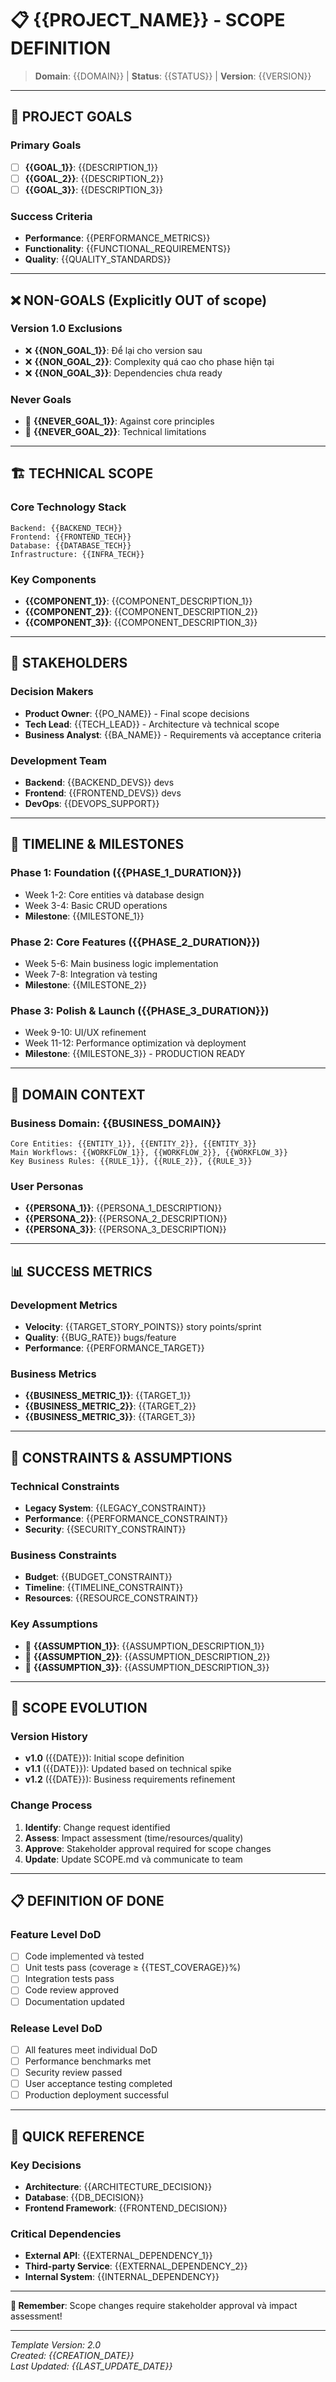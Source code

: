 # 📋 {{PROJECT_NAME}} - SCOPE DEFINITION

> **Domain**: {{DOMAIN}} | **Status**: {{STATUS}} | **Version**: {{VERSION}}

---

## 🎯 **PROJECT GOALS**

### **Primary Goals**
- [ ] **{{GOAL_1}}**: {{DESCRIPTION_1}}
- [ ] **{{GOAL_2}}**: {{DESCRIPTION_2}}  
- [ ] **{{GOAL_3}}**: {{DESCRIPTION_3}}

### **Success Criteria**
- **Performance**: {{PERFORMANCE_METRICS}}
- **Functionality**: {{FUNCTIONAL_REQUIREMENTS}}
- **Quality**: {{QUALITY_STANDARDS}}

---

## ❌ **NON-GOALS (Explicitly OUT of scope)**

### **Version 1.0 Exclusions**
- ❌ **{{NON_GOAL_1}}**: Để lại cho version sau
- ❌ **{{NON_GOAL_2}}**: Complexity quá cao cho phase hiện tại
- ❌ **{{NON_GOAL_3}}**: Dependencies chưa ready

### **Never Goals**
- 🚫 **{{NEVER_GOAL_1}}**: Against core principles
- 🚫 **{{NEVER_GOAL_2}}**: Technical limitations

---

## 🏗️ **TECHNICAL SCOPE**

### **Core Technology Stack**
```
Backend: {{BACKEND_TECH}}
Frontend: {{FRONTEND_TECH}}  
Database: {{DATABASE_TECH}}
Infrastructure: {{INFRA_TECH}}
```

### **Key Components**
- **{{COMPONENT_1}}**: {{COMPONENT_DESCRIPTION_1}}
- **{{COMPONENT_2}}**: {{COMPONENT_DESCRIPTION_2}}
- **{{COMPONENT_3}}**: {{COMPONENT_DESCRIPTION_3}}

---

## 👥 **STAKEHOLDERS**

### **Decision Makers**
- **Product Owner**: {{PO_NAME}} - Final scope decisions
- **Tech Lead**: {{TECH_LEAD}} - Architecture và technical scope
- **Business Analyst**: {{BA_NAME}} - Requirements và acceptance criteria

### **Development Team**
- **Backend**: {{BACKEND_DEVS}} devs
- **Frontend**: {{FRONTEND_DEVS}} devs  
- **DevOps**: {{DEVOPS_SUPPORT}} 

---

## 📅 **TIMELINE & MILESTONES**

### **Phase 1: Foundation** ({{PHASE_1_DURATION}})
- Week 1-2: Core entities và database design
- Week 3-4: Basic CRUD operations
- **Milestone**: {{MILESTONE_1}}

### **Phase 2: Core Features** ({{PHASE_2_DURATION}})  
- Week 5-6: Main business logic implementation
- Week 7-8: Integration và testing
- **Milestone**: {{MILESTONE_2}}

### **Phase 3: Polish & Launch** ({{PHASE_3_DURATION}})
- Week 9-10: UI/UX refinement
- Week 11-12: Performance optimization và deployment
- **Milestone**: {{MILESTONE_3}} - PRODUCTION READY

---

## 🔧 **DOMAIN CONTEXT**

### **Business Domain**: {{BUSINESS_DOMAIN}}
```
Core Entities: {{ENTITY_1}}, {{ENTITY_2}}, {{ENTITY_3}}
Main Workflows: {{WORKFLOW_1}}, {{WORKFLOW_2}}, {{WORKFLOW_3}}
Key Business Rules: {{RULE_1}}, {{RULE_2}}, {{RULE_3}}
```

### **User Personas**
- **{{PERSONA_1}}**: {{PERSONA_1_DESCRIPTION}}
- **{{PERSONA_2}}**: {{PERSONA_2_DESCRIPTION}}
- **{{PERSONA_3}}**: {{PERSONA_3_DESCRIPTION}}

---

## 📊 **SUCCESS METRICS**

### **Development Metrics**
- **Velocity**: {{TARGET_STORY_POINTS}} story points/sprint
- **Quality**: {{BUG_RATE}} bugs/feature
- **Performance**: {{PERFORMANCE_TARGET}}

### **Business Metrics**
- **{{BUSINESS_METRIC_1}}**: {{TARGET_1}}
- **{{BUSINESS_METRIC_2}}**: {{TARGET_2}}
- **{{BUSINESS_METRIC_3}}**: {{TARGET_3}}

---

## 🚨 **CONSTRAINTS & ASSUMPTIONS**

### **Technical Constraints**
- **Legacy System**: {{LEGACY_CONSTRAINT}}
- **Performance**: {{PERFORMANCE_CONSTRAINT}}  
- **Security**: {{SECURITY_CONSTRAINT}}

### **Business Constraints**
- **Budget**: {{BUDGET_CONSTRAINT}}
- **Timeline**: {{TIMELINE_CONSTRAINT}}
- **Resources**: {{RESOURCE_CONSTRAINT}}

### **Key Assumptions**
- 🔹 **{{ASSUMPTION_1}}**: {{ASSUMPTION_DESCRIPTION_1}}
- 🔹 **{{ASSUMPTION_2}}**: {{ASSUMPTION_DESCRIPTION_2}}
- 🔹 **{{ASSUMPTION_3}}**: {{ASSUMPTION_DESCRIPTION_3}}

---

## 🔄 **SCOPE EVOLUTION**

### **Version History**
- **v1.0** ({{DATE}}): Initial scope definition
- **v1.1** ({{DATE}}): Updated based on technical spike
- **v1.2** ({{DATE}}): Business requirements refinement

### **Change Process**
1. **Identify**: Change request identified
2. **Assess**: Impact assessment (time/resources/quality)
3. **Approve**: Stakeholder approval required for scope changes
4. **Update**: Update SCOPE.md và communicate to team

---

## 📋 **DEFINITION OF DONE**

### **Feature Level DoD**
- [ ] Code implemented và tested
- [ ] Unit tests pass (coverage ≥ {{TEST_COVERAGE}}%)
- [ ] Integration tests pass
- [ ] Code review approved
- [ ] Documentation updated

### **Release Level DoD** 
- [ ] All features meet individual DoD
- [ ] Performance benchmarks met
- [ ] Security review passed
- [ ] User acceptance testing completed
- [ ] Production deployment successful

---

## 🎯 **QUICK REFERENCE**

### **Key Decisions**
- **Architecture**: {{ARCHITECTURE_DECISION}}
- **Database**: {{DB_DECISION}}  
- **Frontend Framework**: {{FRONTEND_DECISION}}

### **Critical Dependencies**
- **External API**: {{EXTERNAL_DEPENDENCY_1}}
- **Third-party Service**: {{EXTERNAL_DEPENDENCY_2}}
- **Internal System**: {{INTERNAL_DEPENDENCY}}

---

**🚀 Remember**: Scope changes require stakeholder approval và impact assessment!

---

*Template Version: 2.0*  
*Created: {{CREATION_DATE}}*  
*Last Updated: {{LAST_UPDATE_DATE}}*